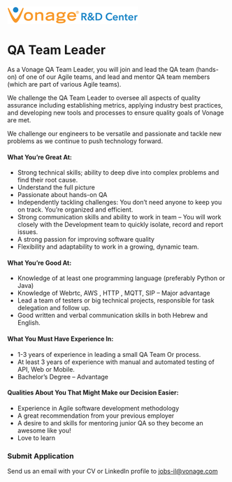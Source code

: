 ![Vonage Logo](/Images/logo-RnD-web.png)

# QA Team Leader

As a Vonage QA Team Leader, you will join and lead the QA team (hands-on) of one of our Agile teams, and lead and mentor QA team members (which are part of various Agile teams).

We challenge the QA Team Leader to oversee all aspects of quality assurance including establishing metrics, applying industry best practices, and developing new tools and processes to ensure quality goals of Vonage are met.

We challenge our engineers to be versatile and passionate and tackle new problems as we continue to push technology forward.

#### What You’re Great At:
* Strong technical skills; ability to deep dive into complex problems and find their root cause.
* Understand the full picture
* Passionate about hands-on QA
* Independently tackling challenges: You don’t need anyone to keep you on track. You’re organized and efficient.
* Strong communication skills and ability to work in team – You will work closely with the Development team to quickly isolate, record and report issues.
* A strong passion for improving software quality
* Flexibility and adaptability to work in a growing, dynamic team.

#### What You’re Good At:
* Knowledge of at least one programming language (preferably Python or Java)
* Knowledge of Webrtc, AWS , HTTP , MQTT, SIP – Major advantage
* Lead a team of testers or big technical projects, responsible for task delegation and follow up.
* Good written and verbal communication skills in both Hebrew and English.

#### What You Must Have Experience In:
* 1-3 years of experience in leading a small QA Team Or process.
* At least 3 years of experience with manual and automated testing of API, Web or Mobile.
* Bachelor’s Degree – Advantage

#### Qualities About You That Might Make our Decision Easier:
* Experience in Agile software development methodology
* A great recommendation from your previous employer
* A desire to and skills for mentoring junior QA so they become an awesome like you!
* Love to learn

### Submit Application
Send us an email with your CV or LinkedIn profile to <a href="mailto:jobs-il@vonage.com">jobs-il@vonage.com</a>
